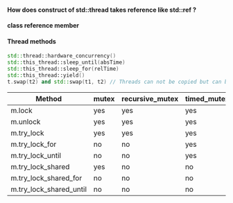 #### How does construct of std::thread takes reference like std::ref ?

#### class reference member

#### Thread methods
```cpp
std::thread::hardware_concurrency()
std::this_thread::sleep_until(absTime)
std::this_thread::sleep_for(relTime)
std::this_thread::yield()
t.swap(t2) and std::swap(t1, t2) // Threads can not be copied but can be moved. swap does it when it's possible
```


|Method              	    | mutex  |recursive_mutex |  timed_mutex  | recursive_timed_mutex	| shared_timed_mutex  |
|---------------------------|--------|----------------|---------------|-------------------------|---------------------|
|m.lock	                    | yes	 |   yes	      |       yes	  |         yes	            |           yes       |
|m.unlock	                | yes	 |   yes	      |       yes	  |         yes	            |           yes       |
|m.try_lock	                | yes	 |   yes	      |       yes	  |         yes	            |           yes       |
|m.try_lock_for	            | no	 |   no	          |       yes	  |         yes             |         	yes       |
|m.try_lock_until	        | no	 |   no	          |       yes	  |         yes	            |           yes       |
|m.try_lock_shared	        | yes	 |   no	          |       no      |        	no              |         	yes       |
|m.try_lock_shared_for	    | no	 |   no           |	      no      |     	no              |         	yes       |
|m.try_lock_shared_until 	| no  	 |   no           |  	  no      |     	no              |         	yes       |